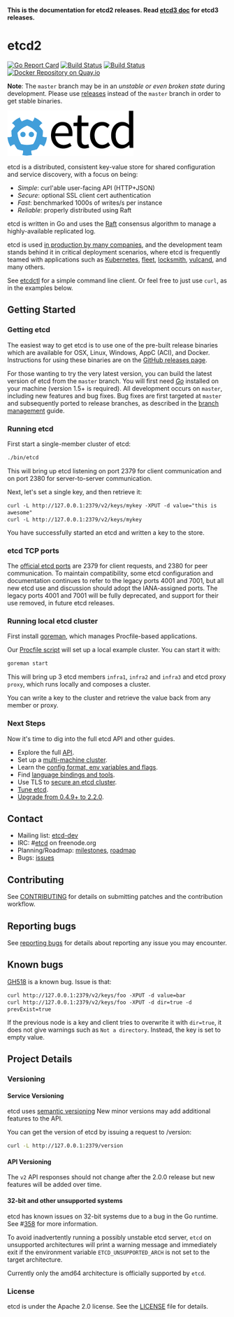 **This is the documentation for etcd2 releases. Read [etcd3 doc][v3-docs] for etcd3 releases.**

[v3-docs]: ../docs.md#documentation


# etcd2

[![Go Report Card](https://goreportcard.com/badge/github.com/coreos/etcd)](https://goreportcard.com/report/github.com/coreos/etcd)
[![Build Status](https://travis-ci.org/coreos/etcd.svg?branch=master)](https://travis-ci.org/coreos/etcd)
[![Build Status](https://semaphoreci.com/api/v1/coreos/etcd/branches/master/shields_badge.svg)](https://semaphoreci.com/coreos/etcd)
[![Docker Repository on Quay.io](https://quay.io/repository/coreos/etcd-git/status "Docker Repository on Quay.io")](https://quay.io/repository/coreos/etcd-git)

**Note**: The `master` branch may be in an *unstable or even broken state* during development. Please use [releases][github-release] instead of the `master` branch in order to get stable binaries.

![etcd Logo](../../logos/etcd-horizontal-color.png)

etcd is a distributed, consistent key-value store for shared configuration and service discovery, with a focus on being:

* *Simple*: curl'able user-facing API (HTTP+JSON)
* *Secure*: optional SSL client cert authentication
* *Fast*: benchmarked 1000s of writes/s per instance
* *Reliable*: properly distributed using Raft

etcd is written in Go and uses the [Raft][raft] consensus algorithm to manage a highly-available replicated log.

etcd is used [in production by many companies](./production-users.md), and the development team stands behind it in critical deployment scenarios, where etcd is frequently teamed with applications such as [Kubernetes][k8s], [fleet][fleet], [locksmith][locksmith], [vulcand][vulcand], and many others.

See [etcdctl][etcdctl] for a simple command line client.
Or feel free to just use `curl`, as in the examples below.

[raft]: https://raft.github.io/
[k8s]: http://kubernetes.io/
[fleet]: https://github.com/coreos/fleet
[locksmith]: https://github.com/coreos/locksmith
[vulcand]: https://github.com/vulcand/vulcand
[etcdctl]: https://github.com/coreos/etcd/tree/master/etcdctl

## Getting Started

### Getting etcd

The easiest way to get etcd is to use one of the pre-built release binaries which are available for OSX, Linux, Windows, AppC (ACI), and Docker. Instructions for using these binaries are on the [GitHub releases page][github-release].

For those wanting to try the very latest version, you can build the latest version of etcd from the `master` branch.
You will first need [*Go*](https://golang.org/) installed on your machine (version 1.5+ is required).
All development occurs on `master`, including new features and bug fixes.
Bug fixes are first targeted at `master` and subsequently ported to release branches, as described in the [branch management][branch-management] guide.

[github-release]: https://github.com/coreos/etcd/releases/
[branch-management]: branch_management.md

### Running etcd

First start a single-member cluster of etcd:

```sh
./bin/etcd
```

This will bring up etcd listening on port 2379 for client communication and on port 2380 for server-to-server communication.

Next, let's set a single key, and then retrieve it:

```
curl -L http://127.0.0.1:2379/v2/keys/mykey -XPUT -d value="this is awesome"
curl -L http://127.0.0.1:2379/v2/keys/mykey
```

You have successfully started an etcd and written a key to the store.

### etcd TCP ports

The [official etcd ports][iana-ports] are 2379 for client requests, and 2380 for peer communication. To maintain compatibility, some etcd configuration and documentation continues to refer to the legacy ports 4001 and 7001, but all new etcd use and discussion should adopt the IANA-assigned ports. The legacy ports 4001 and 7001 will be fully deprecated, and support for their use removed, in future etcd releases.

[iana-ports]: http://www.iana.org/assignments/service-names-port-numbers/service-names-port-numbers.txt

### Running local etcd cluster

First install [goreman](https://github.com/mattn/goreman), which manages Procfile-based applications.

Our [Procfile script](../../V2Procfile) will set up a local example cluster. You can start it with:

```sh
goreman start
```

This will bring up 3 etcd members `infra1`, `infra2` and `infra3` and etcd proxy `proxy`, which runs locally and composes a cluster.

You can write a key to the cluster and retrieve the value back from any member or proxy.

### Next Steps

Now it's time to dig into the full etcd API and other guides.

- Explore the full [API][api].
- Set up a [multi-machine cluster][clustering].
- Learn the [config format, env variables and flags][configuration].
- Find [language bindings and tools][libraries-and-tools].
- Use TLS to [secure an etcd cluster][security].
- [Tune etcd][tuning].
- [Upgrade from 0.4.9+ to 2.2.0][upgrade].

[api]: ./api.md
[clustering]: ./clustering.md
[configuration]: ./configuration.md
[libraries-and-tools]: ./libraries-and-tools.md
[security]: ./security.md
[tuning]: ./tuning.md
[upgrade]: ./04_to_2_snapshot_migration.md

## Contact

- Mailing list: [etcd-dev](https://groups.google.com/forum/?hl=en#!forum/etcd-dev)
- IRC: #[etcd](irc://irc.freenode.org:6667/#etcd) on freenode.org
- Planning/Roadmap: [milestones](https://github.com/coreos/etcd/milestones), [roadmap](../../ROADMAP.md)
- Bugs: [issues](https://github.com/coreos/etcd/issues)

## Contributing

See [CONTRIBUTING](../../CONTRIBUTING.md) for details on submitting patches and the contribution workflow.

## Reporting bugs

See [reporting bugs](reporting_bugs.md) for details about reporting any issue you may encounter.

## Known bugs

[GH518](https://github.com/coreos/etcd/issues/518) is a known bug. Issue is that:

```
curl http://127.0.0.1:2379/v2/keys/foo -XPUT -d value=bar
curl http://127.0.0.1:2379/v2/keys/foo -XPUT -d dir=true -d prevExist=true
```

If the previous node is a key and client tries to overwrite it with `dir=true`, it does not give warnings such as `Not a directory`. Instead, the key is set to empty value.

## Project Details

### Versioning

#### Service Versioning

etcd uses [semantic versioning](http://semver.org)
New minor versions may add additional features to the API.

You can get the version of etcd by issuing a request to /version:

```sh
curl -L http://127.0.0.1:2379/version
```

#### API Versioning

The `v2` API responses should not change after the 2.0.0 release but new features will be added over time.

#### 32-bit and other unsupported systems

etcd has known issues on 32-bit systems due to a bug in the Go runtime. See #[358][358] for more information.

To avoid inadvertently running a possibly unstable etcd server, `etcd` on unsupported architectures will print
a warning message and immediately exit if the environment variable `ETCD_UNSUPPORTED_ARCH` is not set to
the target architecture.

Currently only the amd64 architecture is officially supported by `etcd`.

[358]: https://github.com/coreos/etcd/issues/358

### License

etcd is under the Apache 2.0 license. See the [LICENSE](../../LICENSE) file for details.
